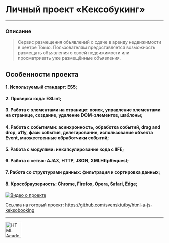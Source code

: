 # Личный проект «Кексобукинг»
---

### Описание
>Cервис размещения объявлений о сдаче в аренду недвижимости в центре Токио. Пользователям предоставляется возможность размещать объявления о своей недвижимости или просматривать уже размещённые объявления.

## Особенности проекта

#### 1. Используемый стандарт: ES5;
#### 2. Проверка кода: ESLint;
#### 3. Работа с элементами на странице: поиск, управление элементами на странице, создание, удаление DOM-элементов, шаблоны;
#### 4. Работа с событиями: асинхронность, обработка событий, drag and drop, a11y, фазы события, делегирование, использование объекта Event, множественные обработчики событий;
#### 5. Работа с модулями: инкапсулирование кода с IIFE;
#### 6. Работа с сетью: AJAX, HTTP, JSON, XMLHttpRequest;
#### 7. Работа со структурами данных: фильтрация и сортировка данных;
#### 8. Кроссбраузерность: Chrome, Firefox, Opera, Safari, Edge;

[![Видео о проекте](http://joxi.ru/eAODV5BSxJpLNr.jpg)](https://www.youtube.com/watch?v=g_GtH7At8hs)

Ссылка на готовый проект: https://github.com/svensktutby/html-a-js-keksobooking

---

<a href="https://htmlacademy.ru/intensive/javascript"><img align="left" width="50" height="50" alt="HTML Academy" src="https://up.htmlacademy.ru/static/img/intensive/javascript/logo-for-github-2.png"></a>
